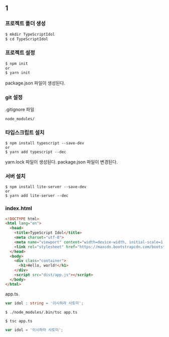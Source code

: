 ## 1


### 프로젝트 폴더 생성
```sh
$ mkdir TypeScriptIdol
$ cd TypeScriptIdol
```

### 프로젝트 설정
```sh
$ npm init
or
$ yarn init
```
package.json 파일이 생성된다.

### git 설정
.gitignore 파일
```
node_modules/
```

### 타입스크립트 설치
```shell
$ npm install typescript --save-dev
or
$ yarn add typescript --dec
```
yarn.lock 파일이 생성된다.
package.json 파일이 변경된다.

### 서버 설치
```shell
$ npm install lite-server --save-dev
or
$ yarn add lite-server --dec
```

### index.html
```html
<!DOCTYPE html>
<html lang="en">
  <head>
    <title>TypeScript Idol</title>
    <meta charset="utf-8">
    <meta name="viewport" content="width=device-width, initial-scale=1, shrink-to-fit=no">
    <link rel="stylesheet" href="https://maxcdn.bootstrapcdn.com/bootstrap/4.0.0-alpha.6/css/bootstrap.min.css">
  </head>
  <body>
    <div class="container">
      <h1>Hello, world!</h1>
    </div>
    <script src="dist/app.js"></script>
  </body>
</html>
```


app.ts
```typescript
var idol : string = '이시하라 사토미';
```

```sh
$ ./node_modules/.bin/tsc app.ts
```

```
$ tsc app.ts
```

```javascript
var idol = '이시하라 사토미';
```
